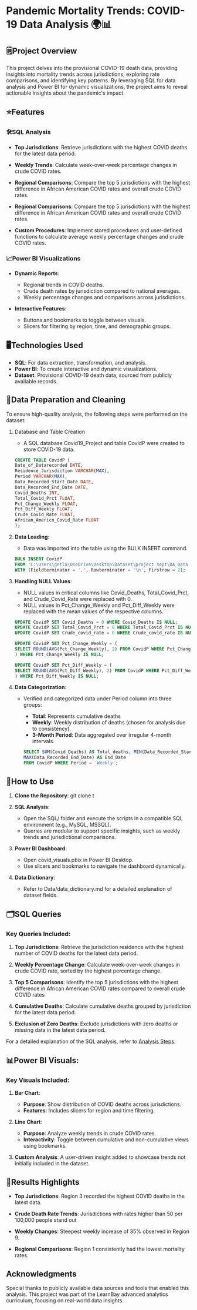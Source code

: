 # Pandemic Mortality Trends: COVID-19 Data Analysis 🌍📊

## 🗒️Project Overview

This project delves into the provisional COVID-19 death data, providing insights into mortality trends across jurisdictions, exploring rate comparisons, and identifying key patterns. By leveraging SQL for data analysis and Power BI for dynamic visualizations, the project aims to reveal actionable insights about the pandemic's impact.

## ⭐Features

### 🛠️SQL Analysis

* **Top Jurisdictions**: Retrieve jurisdictions with the highest COVID deaths for the latest data period.

* **Weekly Trends**: Calculate week-over-week percentage changes in crude COVID rates.

* **Regional Comparisons**: Compare the top 5 jurisdictions with the highest difference in African American COVID rates and overall crude COVID rates.

* **Regional Comparisons**: Compare the top 5 jurisdictions with the highest difference in African American COVID rates and overall crude COVID rates.

* **Custom Procedures**: Implement stored procedures and user-defined functions to calculate average weekly percentage changes and crude COVID rates.

### 📈Power BI Visualizations

* **Dynamic Reports**:
    - Regional trends in COVID deaths.
    - Crude death rates by jurisdiction compared to national averages.
    - Weekly percentage changes and comparisons across jurisdictions.

* **Interactive Features**:
    - Buttons and bookmarks to toggle between visuals.
    - Slicers for filtering by region, time, and demographic groups.

## 🖥️Technologies Used

* **SQL**: For data extraction, transformation, and analysis.
* **Power BI**: To create interactive and dynamic visualizations.
* **Dataset**: Provisional COVID-19 death data, sourced from publicly available records.

## 🧹Data Preparation and Cleaning

To ensure high-quality analysis, the following steps were performed on the dataset:

1. Database and Table Creation
    
    * A SQL database Covid19_Project and table CovidP were created to store COVID-19 data.
    
    ```sql
    CREATE TABLE CovidP (
    Date_of_Datarecorded DATE, 
    Residence_Jurisdiction VARCHAR(MAX), 
    Period VARCHAR(MAX), 
    Data_Recorded_Start_Date DATE, 
    Data_Recorded_End_Date DATE, 
    Covid_Deaths INT, 
    Total_Covid_Prct FLOAT, 
    Pct_Change_Weekly FLOAT, 
    Pct_Diff_Weekly FLOAT,
    Crude_Covid_Rate FLOAT, 
    African_Americn_Covid_Rate FLOAT
    ); 

2. **Data Loading**:
   
    * Data was imported into the table using the BULK INSERT command.
    
    ```sql 
    BULK INSERT CovidP
    FROM 'C:\Users\getla\OneDrive\Desktop\Dataset\project sept\DA_Data (1).csv'
    WITH (Fieldterminator = ',', Rowterminator = '\n', Firstrow = 2);
    

3. **Handling NULL Values**:
    
    * NULL values in critical columns like Covid_Deaths, Total_Covid_Prct, and Crude_Covid_Rate were replaced with 0.
    * NULL values in Pct_Change_Weekly and Pct_Diff_Weekly were replaced with the mean values of the respective columns.
    
    ```sql
    UPDATE CovidP SET Covid_Deaths = 0 WHERE Covid_Deaths IS NULL;
    UPDATE CovidP SET Total_Covid_Prct = 0 WHERE Total_Covid_Prct IS NULL;
    UPDATE CovidP SET Crude_covid_rate = 0 WHERE Crude_covid_rate IS NULL;

    UPDATE CovidP SET Pct_Change_Weekly = (
    SELECT ROUND(AVG(Pct_Change_Weekly), 2) FROM CovidP WHERE Pct_Change_Weekly IS NOT NULL
    ) WHERE Pct_Change_Weekly IS NULL;

    UPDATE CovidP SET Pct_Diff_Weekly = (
    SELECT ROUND(AVG(Pct_Diff_Weekly), 2) FROM CovidP WHERE Pct_Diff_Weekly IS NOT NULL
    ) WHERE Pct_Diff_Weekly IS NULL;

4. **Data Categorization**:
    
    * Verified and categorized data under Period column into three groups:
        - **Total**: Represents cumulative deaths
        - **Weekly**: Weekly distribution of deaths (chosen for analysis due to consistency).
        - **3-Month Period**: Data aggregated over irregular 4-month intervals.
        
        ```sql
        SELECT SUM(Covid_Deaths) AS Total_deaths, MIN(Data_Recorded_Start_Date) AS Start_Date,
        MAX(Data_Recorded_End_Date) AS End_Date
        FROM CovidP WHERE Period = 'Weekly';

## 📖How to Use

1. **Clone the Repository**:
 git clone t


2. **SQL Analysis**:
    * Open the SQL/ folder and execute the scripts in a compatible SQL environment (e.g., MySQL, MSSQL).
    * Queries are modular to support specific insights, such as weekly trends and jurisdictional comparisons.

3. **Power BI Dashboard**:
    * Open covid_visuals.pbix in Power BI Desktop.
    * Use slicers and bookmarks to navigate the dashboard dynamically.

4. **Data Dictionary**:
    * Refer to Data/data_dictionary.md for a detailed explanation of dataset fields.

## 🗂️SQL Queries

### Key Queries Included:

   1. **Top Jurisdictions**: Retrieve the jurisdiction residence with the highest number of COVID deaths for the latest data period.
   
   2. **Weekly Percentage Change**: Calculate week-over-week changes in crude COVID rate, sorted by the highest percentage change.
   
   3. **Top 5 Comparisons**: Identify the top 5 jurisdictions with the highest difference in African American COVID rates compared to overall crude COVID rates
   
   4. **Cumulative Deaths**: Calculate cumulative deaths grouped by jurisdiction for the latest data period.
   
   5. **Exclusion of Zero Deaths**: Exclude jurisdictions with zero deaths or missing data in the latest data period.

   For a detailed explanation of the SQL analysis, refer to [Analysis Steps](./Documentation/analysis_steps.md).

## 📊Power BI Visuals:

### Key Visuals Included:

   1. **Bar Chart**:

      * **Purpose**: Show distribution of COVID deaths across jurisdictions.
      * **Features**: Includes slicers for region and time filtering.
   
   3. **Line Chart**:
      
      * **Purpose**: Analyze weekly trends in crude COVID rates.
      * **Interactivity**: Toggle between cumulative and non-cumulative views using bookmarks.

   5. **Custom Analysis**: A user-driven insight added to showcase trends not initially included in the dataset.

## 🎯Results Highlights

* **Top Jurisdictions**: Region 3 recorded the highest COVID deaths in the latest data.

* **Crude Death Rate Trends**: Jurisdictions with rates higher than 50 per 100,000 people stand out

* **Weekly Changes**: Steepest weekly increase of 35% observed in Region 9.

* **Regional Comparisons**: Region 1 consistently had the lowest mortality rates.

## Acknowledgments

Special thanks to publicly available data sources and tools that enabled this analysis. This project was part of the LearnBay advanced analytics curriculum, focusing on real-world data insights.
